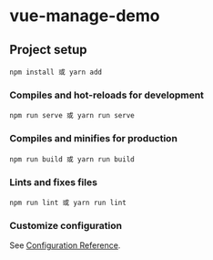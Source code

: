# vue-manage-demo

## Project setup
```
npm install 或 yarn add
```

### Compiles and hot-reloads for development
```
npm run serve 或 yarn run serve
```

### Compiles and minifies for production
```
npm run build 或 yarn run build
```

### Lints and fixes files
```
npm run lint 或 yarn run lint
```

### Customize configuration
See [Configuration Reference](https://cli.vuejs.org/config/).
